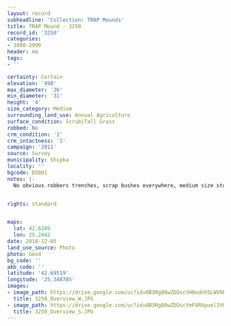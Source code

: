 ```yaml
---
layout: record
subheadline: 'Collection: TRAP Mounds'
title: TRAP Mound - 3250
record_id: '3250'
categories:
- 3000-3999
header: no
tags:
- ''

certainty: Certain
elevation: '490'
max_diameter: '36'
min_diameter: '31'
height: '4'
size_category: Medium
surrounding_land_use: Annual Agriculture
surface_condition: Scrub|Tall Grass
robbed: No
crm_condition: '1'
crm_intactness: '1'
campaign: '2011'
source: Survey
municipality: Shipka
locality: ''
bgcode: DS001
notes: |-
  No obvious robbers trenches, scrap bushes everywhere, medium size stones, Ottomanic green pottery.


rights: standard


maps:
  lat: 42.6285
  lon: 25.2442
date: 2018-12-05
land_use_source: Photo
photo: Good
bg_code: ''
akb_code: ''
latitude: '42.69519'
longitude: '25.348785'
images:
- image_path: https://drive.google.com/uc?id=0B3Rg88wZDQscVHBodnh5LWVHbVE
  title: 3250_Overview_W.JPG
- image_path: https://drive.google.com/uc?id=0B3Rg88wZDQscYmF4RXpuelJVOVU
  title: 3250_Overview_S.JPG
---
```

